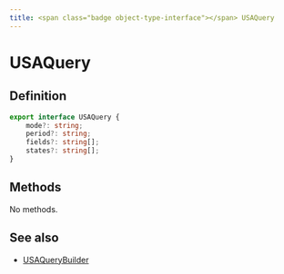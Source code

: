 ```yaml
---
title: <span class="badge object-type-interface"></span> USAQuery
---
```

# <span class="badge object-type-interface"></span> USAQuery

## Definition

```typescript
export interface USAQuery {
	mode?: string;
	period?: string;
	fields?: string[];
	states?: string[];
}

```
## Methods

No methods.
## See also

 * <span class="badge builder"></span> [USAQueryBuilder](./builder-USAQueryBuilder.md)
